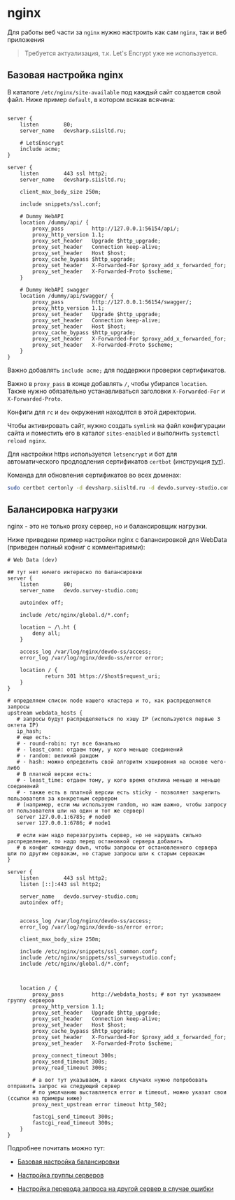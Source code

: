 # nginx

Для работы веб части за `nginx` нужно настроить как сам `nginx`, так и веб приложения

> Требуется актуализация, т.к. Let's Encrypt уже не используется.

## Базовая настройка nginx

В каталоге `/etc/nginx/site-available` под каждый сайт создается свой файл. 
Ниже пример `default`, в котором всякая всячина:

```nginx

server {
    listen        80;
    server_name   devsharp.siisltd.ru;

    # LetsEnscrypt
    include acme;
}

server {
    listen        443 ssl http2;
    server_name   devsharp.siisltd.ru;

    client_max_body_size 250m;

    include snippets/ssl.conf;

    # Dummy WebAPI
    location /dummy/api/ {
        proxy_pass         http://127.0.0.1:56154/api/;
        proxy_http_version 1.1;
        proxy_set_header   Upgrade $http_upgrade;
        proxy_set_header   Connection keep-alive;
        proxy_set_header   Host $host;
        proxy_cache_bypass $http_upgrade;
        proxy_set_header   X-Forwarded-For $proxy_add_x_forwarded_for;
        proxy_set_header   X-Forwarded-Proto $scheme;
    }

    # Dummy WebAPI swagger
    location /dummy/api/swagger/ {
        proxy_pass         http://127.0.0.1:56154/swagger/;
        proxy_http_version 1.1;
        proxy_set_header   Upgrade $http_upgrade;
        proxy_set_header   Connection keep-alive;
        proxy_set_header   Host $host;
        proxy_cache_bypass $http_upgrade;
        proxy_set_header   X-Forwarded-For $proxy_add_x_forwarded_for;
        proxy_set_header   X-Forwarded-Proto $scheme;
    }
}

```

Важно добавлять `include acme;` для поддержки проверки сертификатов.

Важно в `proxy_pass` в конце добавлять `/`, чтобы убирался `location`. 
Также нужно обязательно устанавливаться заголовки `X-Forwarded-For` и `X-Forwarded-Proto`.

Конфиги для `rc` и `dev` окружения находятся в этой директории.

Чтобы активировать сайт, нужно создать `symlink` на файл конфигурации сайта и поместить его в каталог `sites-enaibled` 
и выполнить `systemctl reload nginx`.

Для настройки https используется `letsencrypt` и бот для автоматического продлодления сертификатов `certbot` 
(инструкция [тут](https://habr.com/en/post/318952/)).

Команда для обновления сертификатов во всех доменах:
```bash
sudo certbot certonly -d devsharp.siisltd.ru -d devdo.survey-studio.com -d devapi.survey-studio.com -d rcdo.survey-studio.com -d rcapi.survey-studio.com -d devdex1.survey-studio.com -d devdex2.survey-studio.com -d rcdex1.survey-studio.com -d rcdex2.survey-studio.com -d devwsu.survey-studio.com -d rcwsu.survey-studio.com --expand
```

## Балансировка нагрузки

nginx - это не только proxy сервер, но и балансировщик нагрузки.

Ниже приведени пример настройки nginx с балансировкой для WebData (приведен полный кофниг с комментариями):

```
# Web Data (dev)

## тут нет ничего интересно по балансировки
server {
    listen        80;
    server_name   devdo.survey-studio.com;
    
    autoindex off;

    include /etc/nginx/global.d/*.conf;
    
    location ~ /\.ht {
        deny all;
    }
    
    access_log /var/log/nginx/devdo-ss/access;
    error_log /var/log/nginx/devdo-ss/error error;

    location / {
            return 301 https://$host$request_uri;
    }
}

# определяем список node нашего кластера и то, как распределяются запросы
upstream webdata_hosts {
   # запросы будут распределяеться по хэшу IP (используются первые 3 октета IP)
   ip_hash; 
   # еще есть:
   # - round-robin: тут все банально
   # - least_conn: отдаем тому, у кого меньше соединений 
   # - random: великий рандом  
   # - hash: можно определить свой алгоритм хэшировния на основе чего-либб
   # В платной версии есть:
   # - least_time: отдаем тому, у кого время отклика меньше и меньше соединений
   # - также есть в платной версии есть sticky - позволяет закрепить пользователя за конкретным сервером 
   # (например, если мы используем random, но нам важно, чтобы запросу от пользователя шли на один и тот же сервер)
   server 127.0.0.1:6785; # node0
   server 127.0.0.1:6786; # node1

   # если нам надо перезагрузить сервер, но не нарушать сильно распределение, то надо перед остановкой сервера добавить 
   # в конфиг команду down, чтобы запросы от остановленного сервера шли по другим сервакам, но старые запросы шли к старым сервакам
}

server {
    listen        443 ssl http2;    
    listen [::]:443 ssl http2;
    
    server_name   devdo.survey-studio.com;
    autoindex off;
    
    
    access_log /var/log/nginx/devdo-ss/access;
    error_log /var/log/nginx/devdo-ss/error error;

    client_max_body_size 250m;

    include /etc/nginx/snippets/ssl_common.conf;
    include /etc/nginx/snippets/ssl_surveystudio.conf;
    include /etc/nginx/global.d/*.conf; 



    location / {
        proxy_pass         http://webdata_hosts; # вот тут указываем группу серверов
        proxy_http_version 1.1;
        proxy_set_header   Upgrade $http_upgrade;
        proxy_set_header   Connection keep-alive;
        proxy_set_header   Host $host;
        proxy_cache_bypass $http_upgrade;
        proxy_set_header   X-Forwarded-For $proxy_add_x_forwarded_for;
        proxy_set_header   X-Forwarded-Proto $scheme;

        proxy_connect_timeout 300s;
        proxy_send_timeout 300s;
        proxy_read_timeout 300s;

        # а вот тут указываем, в каких случаях нужно попробовать отправить запрос на следующий сервер
        # по умолчанию выставляется error и timeout, можно указат свои (ссылки на примеры ниже)
        proxy_next_upstream error timeout http_502;
        
        fastcgi_send_timeout 300s;
        fastcgi_read_timeout 300s;
    }
}

```

Подробнее почитать можно тут:

- [Базовая настройка балансировки](https://nginx.org/en/docs/http/load_balancing.html)

- [Настройка группы серверов](https://nginx.org/en/docs/http/ngx_http_upstream_module.html#server)

- [Настройка перевода запроса на другой сервер в случае ошибки](https://nginx.org/en/docs/http/ngx_http_proxy_module.html#proxy_next_upstream)
